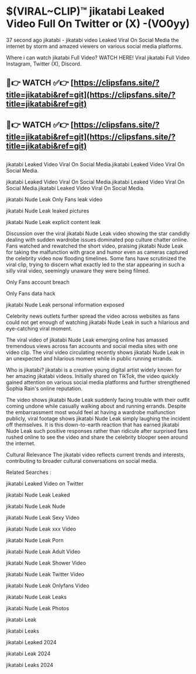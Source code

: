 # $(VIRAL~CLIP)™ jikatabi Leaked Video Full On Twitter or (X) -(VO0yy)
37 second ago jikatabi - jikatabi video Leaked Viral On Social Media the internet by storm and amazed viewers on various social media platforms.

Where i can watch jikatabi Full Video? WATCH HERE! Viral jikatabi Full Video Instagram, Twitter (X), Discord.

## 🔴👉 WATCH ✅👉 [https://clipsfans.site/?title=jikatabi&ref=git](https://clipsfans.site/?title=jikatabi&ref=git)
## 🔴👉 WATCH ✅👉 [https://clipsfans.site/?title=jikatabi&ref=git](https://clipsfans.site/?title=jikatabi&ref=git)
##
jikatabi Leaked Video Viral On Social Media.jikatabi Leaked Video Viral On Social Media.

jikatabi Leaked Video Viral On Social Media.jikatabi Leaked Video Viral On Social Media.jikatabi Leaked Video Viral On Social Media.

jikatabi Nude Leak Only Fans leak video

jikatabi Nude Leak leaked pictures

jikatabi Nude Leak explicit content leak

Discussion over the viral jikatabi Nude Leak video showing the star candidly dealing with sudden wardrobe issues dominated pop culture chatter online. Fans watched and rewatched the short video, praising jikatabi Nude Leak for taking the malfunction with grace and humor even as cameras captured the celebrity video now flooding timelines. Some fans have scrutinized the viral clip, trying to discern what exactly led to the star appearing in such a silly viral video, seemingly unaware they were being filmed.


Only Fans account breach

Only Fans data hack

jikatabi Nude Leak personal information exposed

Celebrity news outlets further spread the video across websites as fans could not get enough of watching jikatabi Nude Leak in such a hilarious and eye-catching viral moment.


The viral video of jikatabi Nude Leak emerging online has amassed tremendous views across fan accounts and social media sites with one video clip. The viral video circulating recently shows jikatabi Nude Leak in an unexpected and hilarious moment while in public running errands.


Who is jikatabi? jikatabi is a creative young digital artist widely known for her amazing jikatabi videos. Initially shared on TikTok, the video quickly gained attention on various social media platforms and further strengthened Sophia Rain's online reputation.

The video shows jikatabi Nude Leak suddenly facing trouble with their outfit coming undone while casually walking about and running errands. Despite the embarrassment most would feel at having a wardrobe malfunction publicly, viral footage shows jikatabi Nude Leak simply laughing the incident off themselves. It is this down-to-earth reaction that has earned jikatabi Nude Leak such positive responses rather than ridicule after surprised fans rushed online to see the video and share the celebrity blooper seen around the internet.

Cultural Relevance The jikatabi video reflects current trends and interests, contributing to broader cultural conversations on social media.

Related Searches :

jikatabi Leaked Video on Twitter

jikatabi Nude Leak Leaked

jikatabi Nude Leak Nude

jikatabi Nude Leak Sexy Video

jikatabi Nude Leak xxx Video

jikatabi Nude Leak Porn

jikatabi Nude Leak Adult Video

jikatabi Nude Leak Shower Video

jikatabi Nude Leak Twitter Video

jikatabi Nude Leak Onlyfans Video

jikatabi Nude Leak Leaks

jikatabi Nude Leak Photos

jikatabi Leak

jikatabi Leaks

jikatabi Leaked 2024

jikatabi Leak 2024

jikatabi Leaks 2024
